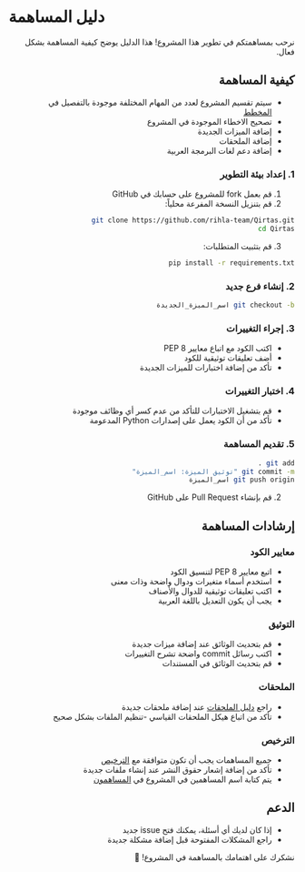 # دليل المساهمة
<div dir="rtl">
نرحب بمساهمتكم في تطوير هذا المشروع! هذا الدليل يوضح كيفية المساهمة بشكل فعال.

## كيفية المساهمة
- سيتم تقسيم المشروع لعدد من المهام المختلفة موجودة بالتفصيل في [المخطط](المخطط.md)
- تصحيح الاخطاء الموجودة في المشروع
- إضافة الميزات الجديدة
- إضافة الملحقات
- إضافة دعم لغات البرمجة العربية

### 1. إعداد بيئة التطوير
1. قم بعمل fork للمشروع على حسابك في GitHub
2. قم بتنزيل النسخة المفرعة محلياً:
```bash
git clone https://github.com/rihla-team/Qirtas.git
cd Qirtas
```
3. قم بتثبيت المتطلبات:
```bash
pip install -r requirements.txt
```
### 2. إنشاء فرع جديد
```bash
git checkout -b اسم_الميزة_الجديدة
```

### 3. إجراء التغييرات
- اكتب الكود مع اتباع معايير PEP 8
- أضف تعليقات توثيقية للكود
- تأكد من إضافة اختبارات للميزات الجديدة

### 4. اختبار التغييرات
- قم بتشغيل الاختبارات للتأكد من عدم كسر أي وظائف موجودة
- تأكد من أن الكود يعمل على إصدارات Python المدعومة

### 5. تقديم المساهمة
```bash
git add .
git commit -m "توثيق الميزة: اسم_الميزة"
git push origin اسم_الميزة
```

2. قم بإنشاء Pull Request على GitHub

## إرشادات المساهمة

### معايير الكود
- اتبع معايير PEP 8 لتنسيق الكود
- استخدم أسماء متغيرات ودوال واضحة وذات معنى
- اكتب تعليقات توثيقية للدوال والأصناف
- يجب أن يكون التعديل باللغة العربية

### التوثيق
- قم بتحديث الوثائق عند إضافة ميزات جديدة
- اكتب رسائل commit واضحة تشرح التغييرات
- قم بتحديث الوثائق في المستندات

### الملحقات
- راجع [دليل الملحقات](دليل_الملحقات.md) عند إضافة ملحقات جديدة
- تأكد من اتباع هيكل الملحقات القياسي
-تنظيم الملفات بشكل صحيح

### الترخيص
- جميع المساهمات يجب أن تكون متوافقة مع [الترخيص](الترخيص.md)
- تأكد من إضافة إشعار حقوق النشر عند إنشاء ملفات جديدة
- يتم كتابة اسم المساهمين في المشروع في [المساهمون](المساهمون.md)
## الدعم
- إذا كان لديك أي أسئلة، يمكنك فتح issue جديد
- راجع المشكلات المفتوحة قبل إضافة مشكلة جديدة

نشكرك على اهتمامك بالمساهمة في المشروع! 🌟 